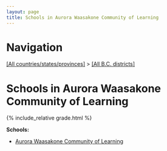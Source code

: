 ```yaml
---
layout: page
title: Schools in Aurora Waasakone Community of Learning
---
```

# Navigation

[[All countries/states/provinces]](../..) > [[All B.C. districts]](..)

# Schools in Aurora Waasakone Community of Learning

{% include_relative grade.html %}

**Schools:**

- [Aurora Waasakone Community of Learning](Aurora_Waasakone_Community_of_Learning.md)
